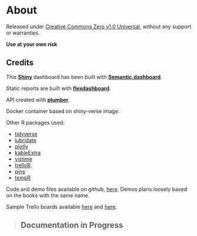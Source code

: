 
# About


Released under [Creative Commons Zero v1.0 Universal](https://github.com/carlosyanez/pm-dashboard/blob/master/LICENSE), without any support or warranties.


**Use at your own risk**

## Credits

This [**Shiny**](https://shiny.rstudio.com/) dashboard has been built with [**Semantic.dashboard**](https://appsilon.github.io/semantic.dashboard/).

Static reports are built with [**flexdashboard**](https://rmarkdown.rstudio.com/flexdashboard/). 

API created with [**plumber**](https://www.rplumber.io/).


Docker container based on shiny-verse image.


Other R packages used:

-  [tidyverse](https://www.tidyverse.org/)
-  [lubridate](https://lubridate.tidyverse.org/)
-  [plotly](https://plotly.com/r/)
-  [kableExtra](https://cran.r-project.org/web/packages/kableExtra/vignettes/awesome_table_in_html.html)
-  [vistime](https://github.com/shosaco/vistime)
-  [trelloR](https://github.com/jchrom/trelloR).
-  [pins](https://pins.rstudio.com/)
-  [tempR](https://rdrr.io/cran/tempR/)


Code and demo files available on github, [here](https://github.com/carlosyanez/pm-dashboard).
Demos plans loosely based on the books with the same name.

Sample Trello boards available [here](https://trello.com/b/duGhq8WO/sampleprogramme) and [here](https://trello.com/b/TbX6eSVC/sampleproject).


> ## Documentation in Progress
